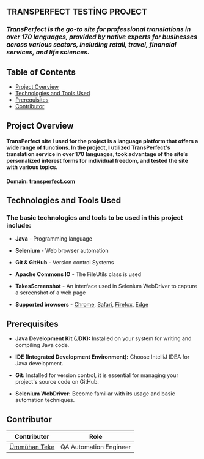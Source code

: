 ## TRANSPERFECT TESTİNG PROJECT
### *TransPerfect is the go-to site for professional translations in over 170 languages, provided by native experts for businesses across various sectors, including retail, travel, financial services, and life sciences.*
## Table of Contents
- [Project Overview](#project-overview)
- [Technologies and Tools Used](#technologies-and-tools-used)
- [Prerequisites](#prerequisites)
- [Contributor](#contributor)

## Project Overview
####  TransPerfect site I used for the project is a language platform that offers a wide range of functions. In the project, I utilized TransPerfect's translation service in over 170 languages, took advantage of the site’s personalized interest forms for individual freedom, and tested the site with various topics.

#### Domain:  [transperfect.com](https://www.transperfect.com/)

 ## Technologies and Tools Used
 ### The basic technologies and tools to be used in this project include:

- **Java** - Programming language
  
- **Selenium** - Web browser automation
  
- **Git & GitHub** - Version control Systems
  
- **Apache Commons IO** - The FileUtils class is used
  
- **TakesScreenshot** - An interface used in Selenium WebDriver to capture a screenshot of a web page
  
- **Supported browsers** - [Chrome](), [Safari](), [Firefox](), [Edge]()

## Prerequisites

- **Java Development Kit (JDK):** Installed on your system for writing and compiling Java code.

- **IDE (Integrated Development Environment):** Choose IntelliJ IDEA for Java development.

- **Git:** Installed for version control, it is essential for managing your project's source code on GitHub.

- **Selenium WebDriver:** Become familiar with its usage and basic automation techniques.


## Contributor
  
| Contributor                                               | Role                                  |
|-----------------------------------------------------------|---------------------------------------|
| [Ümmühan Teke](https://github.com/UmmuhanTeke)            |  QA Automation Engineer               |
